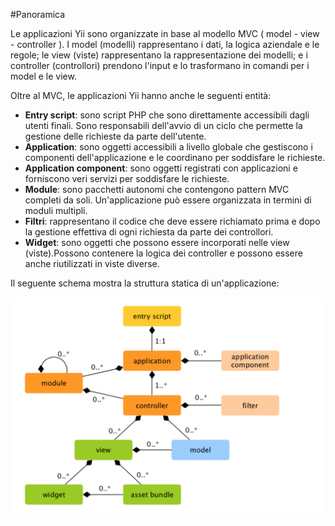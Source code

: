 #Panoramica

Le applicazioni Yii sono organizzate in base al modello MVC ( model - view - controller ). I model (modelli) rappresentano i dati, la logica aziendale e le regole; le view (viste) rappresentano la rappresentazione dei modelli; e i controller (controllori) prendono l'input e lo trasformano in comandi per i model e le view.

Oltre al MVC, le applicazioni Yii hanno anche le seguenti entità:

- **Entry script**: sono script PHP che sono direttamente accessibili dagli utenti finali. Sono responsabili dell'avvio di un ciclo che permette la gestione delle richieste da parte dell'utente.
- **Application**: sono oggetti accessibili a livello globale che gestiscono i componenti dell'applicazione e le coordinano per soddisfare le richieste.
- **Application component**: sono oggetti registrati con applicazioni e forniscono veri servizi per soddisfare le richieste.
- **Module**: sono pacchetti autonomi che contengono pattern MVC completi da soli. Un'applicazione può essere organizzata in termini di moduli multipli.
- **Filtri**: rappresentano il codice che deve essere richiamato prima e dopo la gestione effettiva di ogni richiesta da parte dei controllori.
- **Widget**: sono oggetti che possono essere incorporati nelle view (viste).Possono contenere la logica dei controller e possono essere anche riutilizzati in viste diverse.

Il seguente schema mostra la struttura statica di un'applicazione:

![Screenshot](../img/application-structure/Struttura-statica-applicazione.png) 